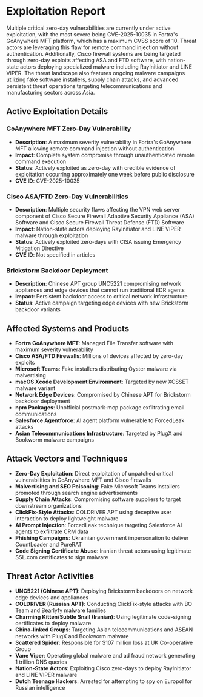 # Exploitation Report

Multiple critical zero-day vulnerabilities are currently under active exploitation, with the most severe being CVE-2025-10035 in Fortra's GoAnywhere MFT platform, which has a maximum CVSS score of 10. Threat actors are leveraging this flaw for remote command injection without authentication. Additionally, Cisco firewall systems are being targeted through zero-day exploits affecting ASA and FTD software, with nation-state actors deploying specialized malware including RayInitiator and LINE VIPER. The threat landscape also features ongoing malware campaigns utilizing fake software installers, supply chain attacks, and advanced persistent threat operations targeting telecommunications and manufacturing sectors across Asia.

## Active Exploitation Details

### GoAnywhere MFT Zero-Day Vulnerability
- **Description**: A maximum severity vulnerability in Fortra's GoAnywhere MFT allowing remote command injection without authentication
- **Impact**: Complete system compromise through unauthenticated remote command execution
- **Status**: Actively exploited as zero-day with credible evidence of exploitation occurring approximately one week before public disclosure
- **CVE ID**: CVE-2025-10035

### Cisco ASA/FTD Zero-Day Vulnerabilities
- **Description**: Multiple security flaws affecting the VPN web server component of Cisco Secure Firewall Adaptive Security Appliance (ASA) Software and Cisco Secure Firewall Threat Defense (FTD) Software
- **Impact**: Nation-state actors deploying RayInitiator and LINE VIPER malware through exploitation
- **Status**: Actively exploited zero-days with CISA issuing Emergency Mitigation Directive
- **CVE ID**: Not specified in articles

### Brickstorm Backdoor Deployment
- **Description**: Chinese APT group UNC5221 compromising network appliances and edge devices that cannot run traditional EDR agents
- **Impact**: Persistent backdoor access to critical network infrastructure
- **Status**: Active campaign targeting edge devices with new Brickstorm backdoor variants

## Affected Systems and Products

- **Fortra GoAnywhere MFT**: Managed File Transfer software with maximum severity vulnerability
- **Cisco ASA/FTD Firewalls**: Millions of devices affected by zero-day exploits
- **Microsoft Teams**: Fake installers distributing Oyster malware via malvertising
- **macOS Xcode Development Environment**: Targeted by new XCSSET malware variant
- **Network Edge Devices**: Compromised by Chinese APT for Brickstorm backdoor deployment
- **npm Packages**: Unofficial postmark-mcp package exfiltrating email communications
- **Salesforce Agentforce**: AI agent platform vulnerable to ForcedLeak attacks
- **Asian Telecommunications Infrastructure**: Targeted by PlugX and Bookworm malware campaigns

## Attack Vectors and Techniques

- **Zero-Day Exploitation**: Direct exploitation of unpatched critical vulnerabilities in GoAnywhere MFT and Cisco firewalls
- **Malvertising and SEO Poisoning**: Fake Microsoft Teams installers promoted through search engine advertisements
- **Supply Chain Attacks**: Compromising software suppliers to target downstream organizations
- **ClickFix-Style Attacks**: COLDRIVER APT using deceptive user interaction to deploy lightweight malware
- **AI Prompt Injection**: ForcedLeak technique targeting Salesforce AI agents to exfiltrate CRM data
- **Phishing Campaigns**: Ukrainian government impersonation to deliver CountLoader and PureRAT
- **Code Signing Certificate Abuse**: Iranian threat actors using legitimate SSL.com certificates to sign malware

## Threat Actor Activities

- **UNC5221 (Chinese APT)**: Deploying Brickstorm backdoors on network edge devices and appliances
- **COLDRIVER (Russian APT)**: Conducting ClickFix-style attacks with BO Team and Bearlyfy malware families
- **Charming Kitten/Subtle Snail (Iranian)**: Using legitimate code-signing certificates to deploy malware
- **China-linked Groups**: Targeting Asian telecommunications and ASEAN networks with PlugX and Bookworm malware
- **Scattered Spider**: Responsible for $107 million loss at UK Co-operative Group
- **Vane Viper**: Operating global malware and ad fraud network generating 1 trillion DNS queries
- **Nation-State Actors**: Exploiting Cisco zero-days to deploy RayInitiator and LINE VIPER malware
- **Dutch Teenage Hackers**: Arrested for attempting to spy on Europol for Russian intelligence
